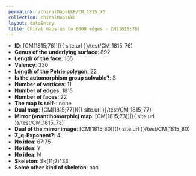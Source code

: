 ```yaml
--- 
 permalink: /chiralMaps6kE/CM_1815_76 
 collection: chiralMaps6kE
 layout: dataEntry
 title: Chiral maps up to 6000 edges - CM[1815;76]
---
```


- **ID**: [CM[1815;76]]({{ site.url }}/test/CM_1815_76)
- **Genus of the underlying surface**: 892
- **Length of the face**: 165
- **Valency**: 330
- **Length of the Petrie polygon**: 22
- **Is the automorphism group solvable?**: S
- **Number of vertices**: 11
- **Number of edges**: 1815
- **Number of faces**: 22
- **The map is self-**: none
- **Dual map**: [CM[1815;77]]({{ site.url }}/test/CM_1815_77)
- **Mirror (enantihomorphic) map**: [CM[1815;73]]({{ site.url }}/test/CM_1815_73)
- **Dual of the mirror image**: [CM[1815;80]]({{ site.url }}/test/CM_1815_80)
- **Z_q-Exponent?**: 4
- **No idea**:  67:75
- **No idea**: Y
- **No idea**: N
- **Skeleton**: Sk(11;2)^33
- **Some other kind of skeleton**: nan
